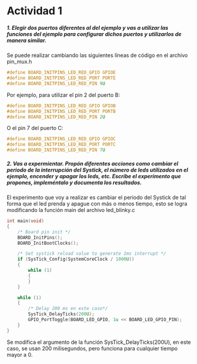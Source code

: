 # Actividad 1

##### 1. Elegir dos puertos diferentes al del ejemplo y vas a utilizar las funciones del ejemplo para configurar dichos puertos y utilizarlos de manera similar. 

Se puede realizar cambiando las siguientes líneas de código en el archivo pin_mux.h

```c
#define BOARD_INITPINS_LED_RED_GPIO GPIOE
#define BOARD_INITPINS_LED_RED_PORT PORTE 
#define BOARD_INITPINS_LED_RED_PIN 9U 
```
Por ejemplo, para utilizar el pin 2 del puerto B:
```c
#define BOARD_INITPINS_LED_RED_GPIO GPIOB
#define BOARD_INITPINS_LED_RED_PORT PORTB 
#define BOARD_INITPINS_LED_RED_PIN 2U 
```
O el pin 7 del puerto C:
```c
#define BOARD_INITPINS_LED_RED_GPIO GPIOC
#define BOARD_INITPINS_LED_RED_PORT PORTC 
#define BOARD_INITPINS_LED_RED_PIN 7U 
```
##### 2. Vas a expermientar. Propón diferentes acciones como cambiar el periodo de la interrupción del Systick, el número de leds utilizados en el ejemplo, encender y apagar los leds, etc. Escribe el experimento que propones, impleméntalo y documenta los resultados. 

El experimento que voy a realizar es cambiar el periodo del Systick de tal forma que el led prenda y apague con más o menos tiempo, esto se logra modificando la función main del archivo led_blinky.c
```c
int main(void)
{
    /* Board pin init */
    BOARD_InitPins();
    BOARD_InitBootClocks();

    /* Set systick reload value to generate 1ms interrupt */
    if (SysTick_Config(SystemCoreClock / 1000U))
    {
        while (1)
        {
        }
    }

    while (1)
    {
        /* Delay 200 ms en este caso*/
        SysTick_DelayTicks(200U);
        GPIO_PortToggle(BOARD_LED_GPIO, 1u << BOARD_LED_GPIO_PIN);
    }
}
```

Se modifica el argumento de la función SysTick_DelayTicks(200U), en este caso, se usan 200 milisegundos, pero funciona para cualquier tiempo mayor a 0.